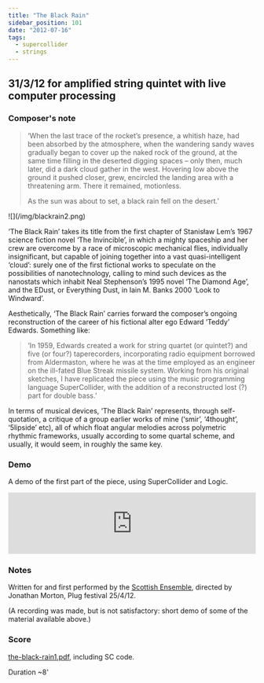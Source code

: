 ```yaml
---
title: "The Black Rain"
sidebar_position: 101
date: "2012-07-16"
tags: 
  - supercollider
  - strings
---
```


## 31/3/12 for amplified string quintet with live computer processing

### Composer's note

> ‘When the last trace of the rocket’s presence, a whitish haze, had been absorbed by the atmosphere, when the wandering sandy waves gradually began to cover up the naked rock of the ground, at the same time filling in the deserted digging spaces – only then, much later, did a dark cloud gather in the west. Hovering low above the ground it pushed closer, grew, encircled the landing area with a threatening arm. There it remained, motionless.
> 
> As the sun was about to set, a black rain fell on the desert.’

<div style={{float: 'right', width: '30%', border: 'solid', borderWidth: 'thin'}}>
![](/img/blackrain2.png)
</div>

‘The Black Rain’ takes its title from the first chapter of Stanisław Lem’s 1967 science fiction novel ‘The Invincible’, in which a mighty spaceship and her crew are overcome by a race of microscopic mechanical flies, individually insignificant, but capable of joining together into a vast quasi-intelligent ‘cloud’: surely one of the first fictional works to speculate on the possibilities of nanotechnology, calling to mind such devices as the nanostats which inhabit Neal Stephenson’s 1995 novel ‘The Diamond Age’, and the EDust, or Everything Dust, in Iain M. Banks 2000 ‘Look to Windward’.

Aesthetically, ‘The Black Rain’ carries forward the composer’s ongoing reconstruction of the career of his fictional alter ego Edward ‘Teddy’ Edwards. Something like:

> ‘In 1959, Edwards created a work for string quartet (or quintet?) and five (or four?) taperecorders, incorporating radio equipment borrowed from Aldermaston, where he was at the time employed as an engineer on the ill-fated Blue Streak missile system. Working from his original sketches, I have replicated the piece using the music programming language SuperCollider, with the addition of a reconstructed lost (?) part for double bass.’

In terms of musical devices, ‘The Black Rain’ represents, through self-quotation, a critique of a group earlier works of mine (‘smir’, ‘4thought’, ‘5lipside’ etc), all of which float angular melodies across polymetric rhythmic frameworks, usually according to some quartal scheme, and usually, it would seem, in roughly the same key.

### Demo

A demo of the first part of the piece, using SuperCollider and Logic.

<iframe width="100%" height="125" scrolling="no" frameborder="no" allow="autoplay" src="https://w.soundcloud.com/player/?url=https%3A//api.soundcloud.com/tracks/39302682&color=%23ff5500&auto_play=false&hide_related=true&show_comments=true&show_user=true&show_reposts=false&show_teaser=true&visual=true"></iframe>


### Notes

Written for and first performed by the [Scottish Ensemble](http://www.scottishensemble.co.uk/), directed by Jonathan Morton, Plug festival 25/4/12.

(A recording was made, but is not satisfactory: short demo of some of the material available above.)

### Score

[the-black-rain1.pdf](/the-black-rain1.pdf), including SC code.

Duration ~8'
